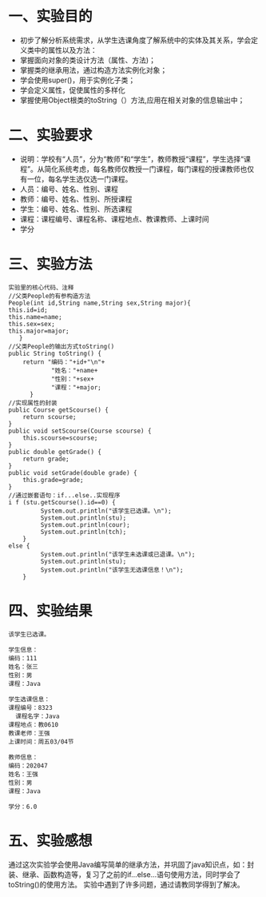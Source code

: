 # 一、实验目的
- 初步了解分析系统需求，从学生选课角度了解系统中的实体及其关系，学会定义类中的属性以及方法：
- 掌握面向对象的类设计方法（属性、方法)；
- 掌握类的继承用法，通过构造方法实例化对象；
- 学会使用super()，用于实例化子类；
- 学会定义属性，促使属性的多样化
- 掌握使用Object根类的toString（）方法,应用在相关对象的信息输出中；
# 二、实验要求
- 说明：学校有“人员”，分为“教师”和“学生”，教师教授“课程”，学生选择“课程”。从简化系统考虑，每名教师仅教授一门课程，每门课程的授课教师也仅有一位，每名学生选仅选一门课程。
- 人员：编号、姓名、性别、课程
- 教师：编号、姓名、性别、所授课程
- 学生：编号、姓名、性别、所选课程
- 课程：课程编号、课程名称、课程地点、教课教师、上课时间
- 学分

# 三、实验方法
    实验里的核心代码、注释 
    //父类People的有参构造方法
    People(int id,String name,String sex,String major){
	this.id=id;
	this.name=name;
	this.sex=sex;
	this.major=major;
	   }
	//父类People的输出方式toString()
	public String toString() {
		return "编码："+id+"\n"+
				"姓名："+name+
				"性别："+sex+
	   			"课程："+major;
	      }
    //实现属性的封装
	public Course getScourse() {
		return scourse;
	}
	public void setScourse(Course scourse) {
		this.scourse=scourse;
	}
	public double getGrade() {
		return grade;
	}
	public void setGrade(double grade) {
		this.grade=grade;
	}
    //通过嵌套语句：if...else..实现程序
    i f (stu.getScourse().id==0) {
			 System.out.println("该学生已选课。\n");
			 System.out.println(stu);
			 System.out.println(cour);
			 System.out.println(tch);
		}
	else {
		     System.out.println("该学生未选课或已退课。\n");
		     System.out.println(stu);
		     System.out.println("该学生无选课信息！\n");
		}
# 四、实验结果
    该学生已选课。

    学生信息：
    编码：111
    姓名：张三
    性别：男
    课程：Java
 
    学生选课信息：
    课程编号：8323
      课程名字：Java
    课程地点：教0610
    教课老师：王强
    上课时间：周五03/04节

    教师信息：
    编码：202047
    姓名：王强
    性别：男
    课程：Java

    学分：6.0
# 五、实验感想
通过这次实验学会使用Java编写简单的继承方法，并巩固了java知识点，如：封装、继承、函数构造等，复习了之前的if...else...语句使用方法，同时学会了toString()的使用方法。
实验中遇到了许多问题，通过请教同学得到了解决。

